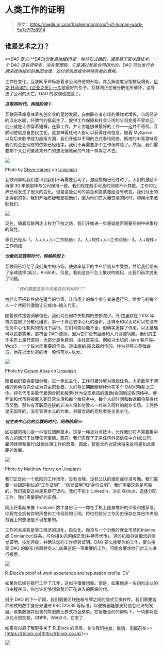 # 人类工作的证明

> 原文：<https://medium.com/hackernoon/proof-of-human-work-5e7e7f7d8914>

## 谁是艺术之刀？

**DAO 定义:***DAO(分散自治组织)是一种分布式组织，通常基于区块链技术。一个 DAO 没有领导者，没有管理层，它是通过智能合同运作的。DAO 可以发行令牌来提供组织的集团治理，支付承包商或令牌持有者的费用。*

工作在变化。互联网革命标志着该公司终结的开始，其瓦解速度呈指数级增长。[尼克·托马诺的《企业之死》一片](https://thecontrol.co/the-slow-death-of-the-firm-1bd6cc81286b)是最好的引子。互联网正在被分散化所破坏，这导致了公司的灭亡，DAO 的收购也加速了。

***互联网时代，网络阶段 1:***

互联网革命意味着初创企业的蓬勃发展，自由职业者市场的爆炸式增长，市场经济的浮出水面，坏脾气的猫诞生了。提供工作保障和社会证明的公司变得不受欢迎。创业就是让你穿着短裤，在家工作，并让你能够做最好的工作——这并不奇怪。互联网使信息自由民主化。这意味着任何人都可以获得任何信息。随着 MySpace 以及后来脸书成为超级大国，我们开始以不同的方式看待网络。网络的丰富意味着我们对企业网络的依赖已经结束。我们不再需要那个工作保障毯了。然而，我们需要那个大公司徽章来开门的想法像难闻的气味一样挥之不去。

![](img/49ee74f0efe27c7a7b360897be28857a.png)

Photo by [Steve Harvey](https://unsplash.com/photos/oFWjD41CLxs?utm_source=unsplash&utm_medium=referral&utm_content=creditCopyText) on [Unsplash](https://unsplash.com/search/photos/proof%20of%20identity?utm_source=unsplash&utm_medium=referral&utm_content=creditCopyText)

互联网帮助我们意识到我们不再需要公司了，激励措施已经过时了。人们的激励不再像 30 年前那样与公司保持一致。我们现在触手可及的网络不计其数。工作的世界已经发生了很大的变化，但是这些公司的奖金和股票激励没有改变。我们付出的比得到的多。我们开始质疑和鄙视他们，因为他们在大量饮酒的同时，却用水来激励我们。

![](img/c601983b28334465d0d9547dfa7dd3c5.png)

现在，随着互联网走上权力下放之路，我们开始进一步质疑是否需要任何中央集权的政党。

等式已经从:
1。人+人+人=工作网络:::
2。人+软件+人=工作网络:::
3。人+软件=工作网络

***分散的互联网时代，网络阶段 2:***

互联网已经给了我们集中的市场，使效率低下的中产阶级从中受益，并给我们带来了全球选择(易贝，AirBnB)。但是，看到这些平台上集权的崛起，让我们再次提出了问题。

> *“我们需要这些中央集权的机构吗？”*

为什么不把软件放在适当的位置，让市场上的每个参与者来运行它。给参与的每个人一个共同的激励让它成功~输入代币。

随着软件接管调解信任，我们对任何中央机构的依赖减少。丹·拉里默在 2013 年首次提到了分散化组织。第一个真正去中心化的组织，比特币和以太坊可以在没有任何中心化机构的情况下运行。它们可能功能不全，但确实发挥了作用。以太基础可以说更实用，更符合 DAO 原则，因为它们没有层级和人力资源功能。他们的工作本质上是开源的，大部分是免费的，由社区完成。例如以太坊的 Java 客户端~ [Web3](https://github.com/conor10) ，一个巨大而重要的作品，是由[康纳·斯文森](https://github.com/conor10)创作的。作为非核心基础会员，他在以太坊道的唯一股份可以~以太。

![](img/632b0b8dc6baa654c32cef2f9ce40ec7.png)

Photo by [Carson Arias](https://unsplash.com/photos/7Z03R1wOdmI?utm_source=unsplash&utm_medium=referral&utm_content=creditCopyText) on [Unsplash](https://unsplash.com/search/photos/tokens?utm_source=unsplash&utm_medium=referral&utm_content=creditCopyText)

随着组织变得更加分散，进一步民主化，工作将被分解为微观任务。大多数基于网络的角色将完全成为自由职业者。人们将长期断断续续地在多个 DAO(网络)上工作。持有代币来取代雇佣合同和股票(作为兑现承诺的激励)会回到这些网络中。博弈论和代币将被嵌入到日常生活和每个微任务中。每个人的时间和数据都将获得代币奖励。那些有互联网连接的非洲人将和伦敦人一样进入同样的就业市场。工党将是无国界的，没有官僚主义的约束，对最合适的竞标者完全民主化。

***自主去中心化的互联网时代，网络阶段三:***

区块链的核心是一种信任调解技术。这是一种点对点技术，允许我们在不需要集中各方的情况下处理任何事情。现在，我们实现了无需任何外部信任中介(如公司、雇佣律师和银行)就能处理工作的愿景。因此，智能合约对区块链来说将是如此重要的发展。

![](img/580ad7a879f5fd4931f5ebe1133fff5e.png)

Photo by [Matthew Henry](https://unsplash.com/photos/VviFtDJakYk?utm_source=unsplash&utm_medium=referral&utm_content=creditCopyText) on [Unsplash](https://unsplash.com/search/photos/corporate?utm_source=unsplash&utm_medium=referral&utm_content=creditCopyText)

我们正走向一个危险的工作场所，没有治理，没有公认的组织或标准可循。我们需要一些跟踪到位的“工作证明”，“信誉证明”和“身份证明”。我们需要这些是可靠的，我们需要这些是机器可读的。我们不能上 LinkedIn，浏览 Github，选择分配工作。我们需要更好的东西…

简历将看起来像 Trustpilot 数字身份证——你在手机上随身携带的评级和推荐信。你将完全拥有你的声誉和工作经验的证明。将你的部分工作历史保存在其他中央服务器上的想法是不可想象的。

工作的未来将是零工经济的进化，自动化。你将与一个分散的就业市场(Ethlance 或 Coinlancer)联系，与你相关的网络交流(并持有代币)。道的机器将读取您的信誉证明、技能评级，并确认您的工作经验证明。DAO 要么接受你的工作，要么接受 DAO 的股东(令牌持有人),如果这是一项重要的工作，可能会要求他们对工人进行投票。

![](img/5c0fdc5b5d7e643e3eb44885b24503e3.png)

R_Block’s proof of work experience and reputation profile ‘CV’

如果你已经在银行工作了几年，这似乎很难想象。但是，如果你是一名初创企业的自由程序员，你也许能够想象我们正在进入的网络时代。

对于 DAO 的下一阶段，我们需要区块链和令牌之间的隐式互操作性。我们需要各种形式的数字身份来遵守 ERC725/35 等标准，以便机器能够支持信息经济的发展。收集数据并出售的陈旧商业模式将会结束。在智能合约的帮助下，一切都将是点对点的交易。GDPR，Web3.0，它来了…

如果有兴趣了解更多关于 R_Block 的信息。关注我们[中台](/@R_Block)、[推特](https://twitter.com/_R_Block)、[电报](https://t.me/r_block)前往>>[https://rblock.co](http://rblock.co.uk/)<<

![](img/ef7bb3536f55e43a65f9496ec3ee60f1.png)
